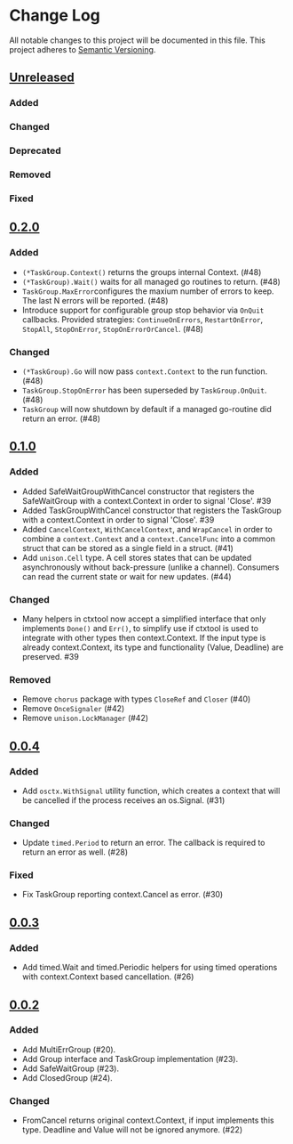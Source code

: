 # Change Log
All notable changes to this project will be documented in this file.
This project adheres to [Semantic Versioning](http://semver.org/).

## [Unreleased]

### Added

### Changed

### Deprecated

### Removed

### Fixed

## [0.2.0]

### Added

- `(*TaskGroup.Context()` returns the groups internal Context. (#48)
- `(*TaskGroup).Wait()` waits for all managed go routines to return. (#48)
- `TaskGroup.MaxError`configures the maxium number of errors to keep. The
  last N errors will be reported. (#48)
- Introduce support for configurable group stop behavior via `OnQuit`
  callbacks. Provided strategies: `ContinueOnErrors`, `RestartOnError`,
  `StopAll`, `StopOnError`, `StopOnErrorOrCancel`. (#48)

### Changed

- `(*TaskGroup).Go` will now pass `context.Context` to the run function. (#48)
- `TaskGroup.StopOnError` has been superseded by `TaskGroup.OnQuit`. (#48)
- `TaskGroup` will now shutdown by default if a managed go-routine did return an error. (#48)

## [0.1.0]

### Added

- Added SafeWaitGroupWithCancel constructor that registers the SafeWaitGroup
  with a context.Context in order to signal 'Close'. #39
- Added TaskGroupWithCancel constructor that registers the TaskGroup with a
  context.Context in order to signal 'Close'. #39
- Added `CancelContext`, `WithCancelContext`, and `WrapCancel` in order to combine
  a `context.Context` and a `context.CancelFunc` into a common struct that can be
  stored as a single field in a struct. (#41)
- Add `unison.Cell` type. A cell stores states that can be updated
  asynchronously without back-pressure (unlike a channel). Consumers can read the current state
  or wait for new updates. (#44)

### Changed

- Many helpers in ctxtool now accept a simplified interface that only
  implements `Done()` and `Err()`, to simplify use if ctxtool is used to
  integrate with other types then context.Context. If the input type is already
  context.Context, its type and functionality (Value, Deadline) are preserved.
  #39

### Removed

- Remove `chorus` package with types `CloseRef` and `Closer` (#40)
- Remove `OnceSignaler` (#42)
- Remove `unison.LockManager` (#42)

## [0.0.4]

### Added

- Add `osctx.WithSignal` utility function, which creates a context that will be cancelled if the process receives an os.Signal. (#31)

### Changed

- Update `timed.Period` to return an error. The callback is required to return an error as well. (#28)

### Fixed

- Fix TaskGroup reporting context.Cancel as error. (#30)

## [0.0.3]

### Added
- Add timed.Wait and timed.Periodic helpers for using timed operations with context.Context based cancellation. (#26)

## [0.0.2]

### Added

- Add MultiErrGroup (#20).
- Add Group interface and TaskGroup implementation (#23).
- Add SafeWaitGroup (#23).
- Add ClosedGroup (#24).

### Changed

- FromCancel returns original context.Context, if input implements this type. Deadline and Value will not be ignored anymore. (#22)


[Unreleased]: https://github.com/elastic/go-concert/compare/v0.2.0...HEAD
[0.2.0]: https://github.com/elastic/go-concert/compare/v0.1.0...v0.2.0
[0.1.0]: https://github.com/elastic/go-concert/compare/v0.0.4...v0.1.0
[0.0.4]: https://github.com/elastic/go-concert/compare/v0.0.3...v0.0.4
[0.0.3]: https://github.com/elastic/go-concert/compare/v0.0.2...v0.0.3
[0.0.2]: https://github.com/elastic/go-concert/compare/v0.0.1...v0.0.2
